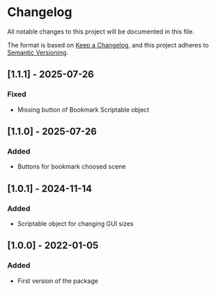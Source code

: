 # Changelog
All notable changes to this project will be documented in this file.

The format is based on [Keep a Changelog](https://keepachangelog.com/en/1.0.0/),
and this project adheres to [Semantic Versioning](https://semver.org/spec/v2.0.0.html).

## [1.1.1] - 2025-07-26
### Fixed
- Missing button of Bookmark Scriptable object 

## [1.1.0] - 2025-07-26
### Added
- Buttons for bookmark choosed scene

## [1.0.1] - 2024-11-14
### Added
- Scriptable object for changing GUI sizes

## [1.0.0] - 2022-01-05
### Added
- First version of the package
